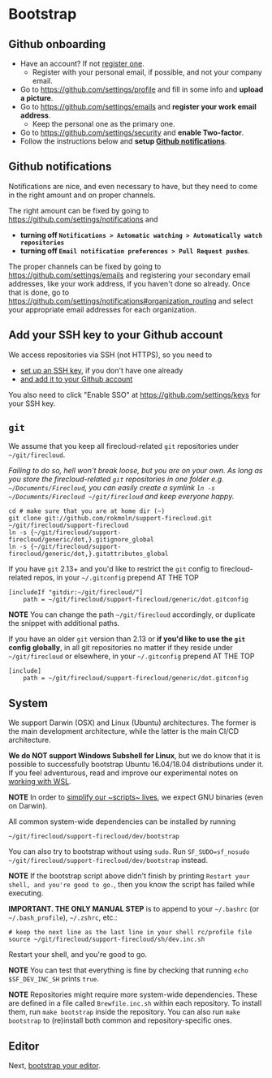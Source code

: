 # Bootstrap

## Github onboarding

* Have an account? If not [register one](https://github.com/join).
  * Register with your personal email, if possible, and not your company email.
* Go to https://github.com/settings/profile and fill in some info and **upload a picture**.
* Go to https://github.com/settings/emails and **register your work email address**.
  * Keep the personal one as the primary one.
* Go to https://github.com/settings/security and **enable Two-factor**.
* Follow the instructions below and **setup [Github notifications](#github-notifications)**.


## Github notifications

Notifications are nice, and even necessary to have,
but they need to come in the right amount and on proper channels.

The right amount can be fixed by going to https://github.com/settings/notifications and
* **turning off `Notifications > Automatic watching > Automatically watch repositories`**
* **turning off `Email notification preferences > Pull Request pushes`**.

The proper channels can be fixed by going to https://github.com/settings/emails
and registering your secondary email addresses, like your work address, if you haven't done so already.
Once that is done, go to https://github.com/settings/notifications#organization_routing
and select your appropriate email addresses for each organization.


## Add your SSH key to your Github account

We access repositories via SSH (not HTTPS), so you need to

* [set up an SSH key](https://help.github.com/en/articles/generating-a-new-ssh-key-and-adding-it-to-the-ssh-agent), if you don't have one already
* [and add it to your Github account](https://help.github.com/en/articles/adding-a-new-ssh-key-to-your-github-account)

You also need to click "Enable SSO" at https://github.com/settings/keys for your SSH key.

## `git`

We assume that you keep all firecloud-related `git` repositories under `~/git/firecloud`.

*Failing to do so, hell won't break loose, but you are on your own.
As long as you store the firecloud-related `git` repositories in one folder e.g. `~/Documents/Firecloud`,
you can easily create a symlink `ln -s ~/Documents/Firecloud ~/git/firecloud` and keep everyone happy.*


```shell
cd # make sure that you are at home dir (~)
git clone git://github.com/rokmoln/support-firecloud.git ~/git/firecloud/support-firecloud
ln -s {~/git/firecloud/support-firecloud/generic/dot,}.gitignore_global
ln -s {~/git/firecloud/support-firecloud/generic/dot,}.gitattributes_global
```

If you have `git` 2.13+ and you'd like to restrict the `git` config to firecloud-related repos,
in your `~/.gitconfig` prepend AT THE TOP

```
[includeIf "gitdir:~/git/firecloud/"]
    path = ~/git/firecloud/support-firecloud/generic/dot.gitconfig
```

**NOTE** You can change the path `~/git/firecloud` accordingly, or duplicate the snippet with additional paths.

If you have an older `git` version than 2.13 or **if you'd like to use the `git` config globally**,
in all git repositories no matter if they reside under `~/git/firecloud` or elsewhere,
in your `~/.gitconfig` prepend AT THE TOP

```
[include]
    path = ~/git/firecloud/support-firecloud/generic/dot.gitconfig
```

## System

We support Darwin (OSX) and Linux (Ubuntu) architectures.
The former is the main development architecture, while the latter is the main CI/CD architecture.

**We do NOT support Windows Subshell for Linux**, but we do know that it is possible to successfully bootstrap Ubuntu 16.04/18.04 distributions under it. If you feel adventurous, read and improve our experimental notes on [working with WSL](working-with-wsl.md).

**NOTE** In order to [simplify our ~scripts~ lives](https://ponderthebits.com/2017/01/know-your-tools-linux-gnu-vs-mac-bsd-command-line-utilities-grep-strings-sed-and-find/),
we expect GNU binaries (even on Darwin).

All common system-wide dependencies can be installed by running

```shell
~/git/firecloud/support-firecloud/dev/bootstrap
```

You can also try to bootstrap without using `sudo`.
Run `SF_SUDO=sf_nosudo ~/git/firecloud/support-firecloud/dev/bootstrap` instead.

**NOTE** If the bootstrap script above didn't finish by printing `Restart your shell, and you're good to go.`,
then you know the script has failed while executing.

**IMPORTANT. THE ONLY MANUAL STEP**
is to append to your `~/.bashrc` (or `~/.bash_profile`), `~/.zshrc`, etc.:

```shell
# keep the next line as the last line in your shell rc/profile file
source ~/git/firecloud/support-firecloud/sh/dev.inc.sh
```

Restart your shell, and you're good to go.

**NOTE** You can test that everything is fine by checking that running `echo $SF_DEV_INC_SH` prints `true`.

**NOTE** Repositories might require more system-wide dependencies.
These are defined in a file called `Brewfile.inc.sh` within each repository.
To install them, run `make bootstrap` inside the repository.
You can also run `make bootstrap` to (re)install both common and repository-specific ones.


## Editor

Next, [bootstrap your editor](bootstrap-your-editor.md).
